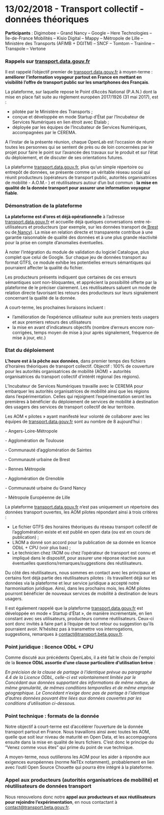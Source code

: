 # 13/02/2018 - Transport collectif - données théoriques

**Participants** : Digimobee – Grand Nancy – Google – Here Technologies – Île-de-France Mobilités – Kisio Digital – Mappy – Métropole de Lille – Ministère des Transports (AFIMB + DGITM) – SNCF – Tomtom – Trainline – Transpole – Vertone

### Rappels sur [transport.data.gouv.fr](http://transport.data.gouv.fr)

Il est rappelé l’objectif premier de [transport.data.gouv.fr](http://transport.data.gouv.fr) à moyen-terme : **améliorer** **l’information voyageur** **partout en France en mettant en visibilité l’offre de transport public sur les smartphones des Français**.

La plateforme, sur laquelle repose le Point d’Accès National (P.A.N.) dont la mise en place fait suite au règlement européen 2017/1926 (31 mai 2017), est :

* pilotée par le Ministère des Transports ;
* conçue et développée en mode Startup d’État par l’Incubateur de Services Numériques en lien étroit avec Etalab ;
* déployée par les équipes de l’Incubateur de Services Numériques, accompagnées par le CEREMA.

A l’instar de la présente réunion, chaque OpenLab est l’occasion de réunir toutes les personnes qui se sentent de près ou de loin concernées par le projet pour faire le point sur l’avancée des travaux sur le produit et sur l’état du déploiement, et de discuter de ses orientations futures.

La plateforme [transport.data.gouv.fr](http://transport.data.gouv.fr), plus qu’un simple répertoire ou entrepôt de données, se présente comme un véritable réseau social qui réunit producteurs (opérateurs de transport public, autorités organisatrices de mobilité - A.O.M.- ) et réutilisateurs autour d’un but commun : **la mise en qualité de** **la donnée transport pour assurer une information voyageur fiable**.

### Démonstration de la plateforme

**La plateforme est d’ores et déjà opérationnelle** à l’adresse [transport.data.gouv.fr](http://transport.data.gouv.fr) et accueille déjà quelques conversations entre ré-utilisateurs et producteurs (par exemple, sur les données transport de[ Brest](https://gouv.us13.list-manage.com/track/click?u=5ee8bfe0f1b073b49de06a063\&id=ac34cda0f0\&e=7cf8e567f5) ou de[ Nancy](https://gouv.us13.list-manage.com/track/click?u=5ee8bfe0f1b073b49de06a063\&id=5f6c1c1ae3\&e=7cf8e567f5)). La mise en relation directe et transparente contribue à une garantie raisonnable de qualité des données et à une plus grande réactivité pour la prise en compte d’anomalies éventuelles.

À noter l’intégration du module de validation du logiciel Catalogue, plus complet que celui de Google. Sur chaque jeu de données transport au format GTFS, ce module exhibe les potentielles erreurs sémantiques qui pourraient affecter la qualité du fichier.

Les producteurs présents indiquent que certaines de ces erreurs sémantiques sont non-bloquantes, et apprécient la possibilité offerte par la plateforme de le préciser clairement. Les réutilisateurs saluent un mode de relation directe favorisant les retours des producteurs sur leurs signalement concernant la qualité de la donnée.

A court-terme, les prochaines livraisons incluent :

* l’amélioration de l’expérience utilisateur suite aux premiers tests usagers et aux premiers retours des utilisateurs
* la mise en avant d’indicateurs objectifs (nombre d’erreurs encore non-corrigées, temps moyen de mise à jour après signalement, fréquence de mise à jour, etc.)

### Etat du déploiement

**L’heure est à la pêche aux données**, dans premier temps des fichiers d’horaires théoriques de transport collectif. Objectif : 100% de couverture pour les autorités organisatrices de mobilité (AOM) + autorités organisatrices du transport collectif d’intérêt régional (les régions). 

L’Incubateur de Services Numériques travaille avec le CEREMA pour embarquer les autorités organisatrices de mobilité ainsi que les régions dans l’expérimentation. Celles qui rejoignent l’expérimentation seront les premières à bénéficier du déploiement de services de mobilité à destination des usagers des services de transport collectif de leur territoire.  

Les AOM « pilotes » ayant manifesté leur volonté de collaborer avec les équipes de [transport.data.gouv.fr](http://transport.data.gouv.fr) sont au nombre de 8 aujourd’hui :

\-        Angers-Loire-Métropole

\-        Agglomération de Toulouse

\-        Communauté d’agglomération de Saintes

\-        Communauté urbaine de Brest

\-        Rennes Métropole

\-        Agglomération de Grenoble

\-        Communauté urbaine du Grand Nancy

\-        Métropole Européenne de Lille 

La plateforme [transport.data.gouv.fr](http://transport.data.gouv.fr) n’est pas uniquement un répertoire des données transport ouvertes, les AOM pilotes répondant ainsi à trois critères :

* Le fichier GTFS des horaires théoriques du réseau transport collectif de l’agglomération existe et est publié en open data (ou est en cours de publication) ;
* L’AOM a donné son accord pour la publication de sa donnée en licence ODbL + CPU (voir plus bas) ;
* Le technicien chez l’AOM ou chez l’opérateur de transport est connu et impliqué dans le dispositif, pour assurer une réponse réactive aux éventuelles questions/remarques/suggestions des réutilisateurs. 

Du côté des réutilisateurs, nous sommes en contact avec les principaux et certains font déjà partie des réutilisateurs pilotes : ils travaillent déjà sur les données via la plateforme et leur service juridique a accepté notre harmonisation juridique. Ainsi, dans les prochains mois, les AOM pilotes pourront bénéficier de nouveaux services de mobilité à destination de leurs usagers.

Il est également rappelé que la plateforme [transport.data.gouv.fr](http://transport.data.gouv.fr) est développée en mode « Startup d’État », de manière incrémentale, en lien constant avec ses utilisateurs, producteurs comme réutilisateurs. Ceux-ci sont donc invités à faire part à l’équipe de tout retour ou suggestion qu’ils pourraient avoir. N’hésitez pas à transmettre vos interrogations, suggestions, remarques à [contact@transport.beta.gouv.fr](mailto:contact@transport.data.gouv.fr).

### Point juridique : licence ODbL + CPU

Comme discuté aux précédents OpenLabs, il a été fait le choix de l'emploi de la **licence ODbL assortie d’une clause particulière d’utilisation brève** : 

_En précision de la clause de partage à l’identique prévue au paragraphe 4.4 de la Licence ODbL, celle-ci est volontairement limitée par le Concédant aux données supportant des informations de même nature, de même granularité, de mêmes conditions temporelles et de même emprise géographique. Le Concédant n’exige donc pas de partage à l’identique d’autres données pouvant être liées aux données couvertes par les conditions d’utilisation ci-dessous._

### Point technique : formats de la donnée

Notre objectif à court-terme est d’accélérer l’ouverture de la donnée transport partout en France. Nous travaillons ainsi avec toutes les AOM, quelle que soit leur niveau de maturité en Open Data, et les accompagnons ensuite dans la mise en qualité de leurs fichiers. C’est donc le principe du “Venez comme vous êtes” qui prime du point de vue technique. 

A moyen-terme, nous outillerons les AOM pour les aider à répondre aux exigences européennes (norme NeTEx notamment), probablement en lien avec l’outil Open Source Chouette qui pourra être intégré à la plateforme.

### Appel aux producteurs (autorités organisatrices de mobilité) et réutilisateurs de données transport

Nous renouvelons donc notre **appel aux producteurs et aux réutilisateurs pour rejoindre l’expérimentation**, en nous contactant à [contact@transport.beta.gouv.fr](mailto:contact@transport.data.gouv.fr).
